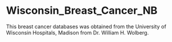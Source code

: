 # Wisconsin_Breast_Cancer_NB
This breast cancer databases was obtained from the University of Wisconsin Hospitals, Madison from Dr. William H. Wolberg.
